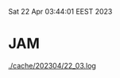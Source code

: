 Sat 22 Apr 03:44:01 EEST 2023
# JAM
<a href='./cache/202304/22_03.log'>./cache/202304/22_03.log</a>
